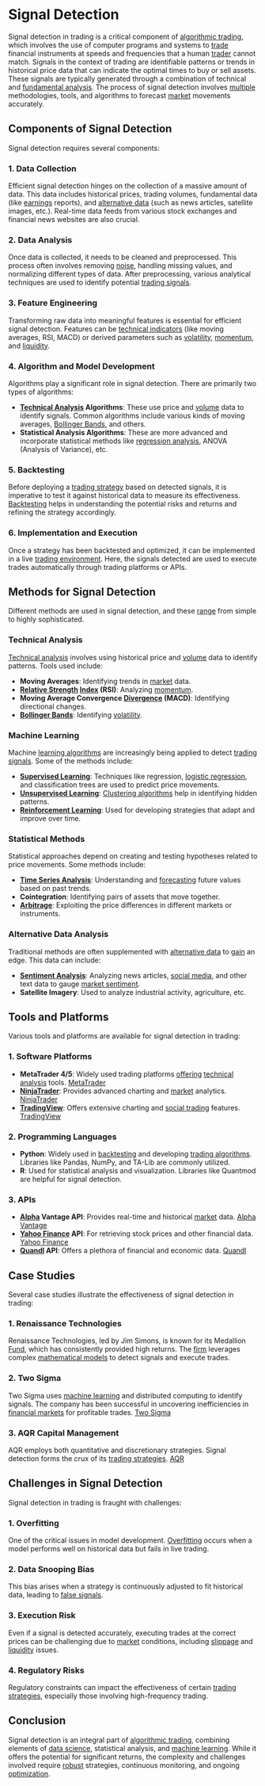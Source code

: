 # Signal Detection

Signal detection in trading is a critical component of [algorithmic trading](../a/algorithmic_trading.md), which involves the use of computer programs and systems to [trade](../t/trade.md) financial instruments at speeds and frequencies that a human [trader](../t/trader.md) cannot match. Signals in the context of trading are identifiable patterns or trends in historical price data that can indicate the optimal times to buy or sell assets. These signals are typically generated through a combination of technical and [fundamental analysis](../f/fundamental_analysis.md). The process of signal detection involves [multiple](../m/multiple.md) methodologies, tools, and algorithms to forecast [market](../m/market.md) movements accurately.

## Components of Signal Detection

Signal detection requires several components:

### 1. **Data Collection**

Efficient signal detection hinges on the collection of a massive amount of data. This data includes historical prices, trading volumes, fundamental data (like [earnings](../e/earnings.md) reports), and [alternative data](../a/alternative_data.md) (such as news articles, satellite images, etc.). Real-time data feeds from various stock exchanges and financial news websites are also crucial.

### 2. **Data Analysis**

Once data is collected, it needs to be cleaned and preprocessed. This process often involves removing [noise](../n/noise.md), handling missing values, and normalizing different types of data. After preprocessing, various analytical techniques are used to identify potential [trading signals](../t/trading_signals.md).

### 3. **Feature Engineering**

Transforming raw data into meaningful features is essential for efficient signal detection. Features can be [technical indicators](../t/technical_indicators.md) (like moving averages, RSI, MACD) or derived parameters such as [volatility](../v/volatility.md), [momentum](../m/momentum.md), and [liquidity](../l/liquidity.md).

### 4. **Algorithm and Model Development**

Algorithms play a significant role in signal detection. There are primarily two types of algorithms: 
- **[Technical Analysis](../t/technical_analysis.md) Algorithms**: These use price and [volume](../v/volume.md) data to identify signals. Common algorithms include various kinds of moving averages, [Bollinger Bands](../b/bollinger_bands.md), and others.
- **Statistical Analysis Algorithms**: These are more advanced and incorporate statistical methods like [regression analysis](../r/regression_analysis.md), ANOVA (Analysis of Variance), etc.

### 5. **Backtesting**

Before deploying a [trading strategy](../t/trading_strategy.md) based on detected signals, it is imperative to test it against historical data to measure its effectiveness. [Backtesting](../b/backtesting.md) helps in understanding the potential risks and returns and refining the strategy accordingly.

### 6. **Implementation and Execution**

Once a strategy has been backtested and optimized, it can be implemented in a live [trading environment](../t/trading_environment.md). Here, the signals detected are used to execute trades automatically through trading platforms or APIs.

## Methods for Signal Detection

Different methods are used in signal detection, and these [range](../r/range.md) from simple to highly sophisticated.

### Technical Analysis

[Technical analysis](../t/technical_analysis.md) involves using historical price and [volume](../v/volume.md) data to identify patterns. Tools used include:

- **Moving Averages**: Identifying trends in [market](../m/market.md) data.
- **[Relative Strength](../r/relative_strength.md) [Index](../i/index_instrument.md) (RSI)**: Analyzing [momentum](../m/momentum.md).
- **Moving Average Convergence [Divergence](../d/divergence.md) (MACD)**: Identifying directional changes.
- **[Bollinger Bands](../b/bollinger_bands.md)**: Identifying [volatility](../v/volatility.md).

### Machine Learning

Machine [learning algorithms](../l/learning_algorithms_in_trading.md) are increasingly being applied to detect [trading signals](../t/trading_signals.md). Some of the methods include:

- **[Supervised Learning](../s/supervised_learning.md)**: Techniques like regression, [logistic regression](../l/logistic_regression_in_trading.md), and classification trees are used to predict price movements.
- **[Unsupervised Learning](../u/unsupervised_learning.md)**: [Clustering algorithms](../c/clustering_algorithms.md) help in identifying hidden patterns.
- **[Reinforcement Learning](../r/reinforcement_learning.md)**: Used for developing strategies that adapt and improve over time.

### Statistical Methods

Statistical approaches depend on creating and testing hypotheses related to price movements. Some methods include:

- **[Time Series Analysis](../t/time_series_analysis.md)**: Understanding and [forecasting](../f/forecasting.md) future values based on past trends.
- **Cointegration**: Identifying pairs of assets that move together.
- **[Arbitrage](../a/arbitrage.md)**: Exploiting the price differences in different markets or instruments.

### Alternative Data Analysis

Traditional methods are often supplemented with [alternative data](../a/alternative_data.md) to [gain](../g/gain.md) an edge. This data can include:

- **[Sentiment Analysis](../s/sentiment_analysis.md)**: Analyzing news articles, [social media](../s/social_media.md), and other text data to gauge [market sentiment](../m/market_sentiment.md).
- **Satellite Imagery**: Used to analyze industrial activity, agriculture, etc.

## Tools and Platforms

Various tools and platforms are available for signal detection in trading:

### 1. **Software Platforms**

- **MetaTrader 4/5**: Widely used trading platforms [offering](../o/offering.md) [technical analysis](../t/technical_analysis.md) tools. [MetaTrader](https://www.metatrader4.com/en)
- **[NinjaTrader](../n/ninjatrader.md)**: Provides advanced charting and [market](../m/market.md) analytics. [NinjaTrader](https://ninjatrader.com/)
- **[TradingView](../t/tradingview.md)**: Offers extensive charting and [social trading](../s/social_trading.md) features. [TradingView](https://www.tradingview.com/)

### 2. **Programming Languages**

- **Python**: Widely used in [backtesting](../b/backtesting.md) and developing [trading algorithms](../t/trading_algorithms.md). Libraries like Pandas, NumPy, and TA-Lib are commonly utilized.
- **R**: Used for statistical analysis and visualization. Libraries like Quantmod are helpful for signal detection.

### 3. **APIs**

- **[Alpha](../a/alpha.md) Vantage API**: Provides real-time and historical [market](../m/market.md) data. [Alpha Vantage](https://www.alphavantage.co/)
- **[Yahoo Finance](../y/yahoo_finance.md) API**: For retrieving stock prices and other financial data. [Yahoo Finance](https://www.yahoofinanceapi.com/)
- **[Quandl](../q/quandl.md) API**: Offers a plethora of financial and economic data. [Quandl](https://www.quandl.com/)

## Case Studies

Several case studies illustrate the effectiveness of signal detection in trading:

### 1. **Renaissance Technologies**

Renaissance Technologies, led by Jim Simons, is known for its Medallion [Fund](../f/fund.md), which has consistently provided high returns. The [firm](../f/firm.md) leverages complex [mathematical models](../m/mathematical_models_in_trading.md) to detect signals and execute trades.

### 2. **Two Sigma**

Two Sigma uses [machine learning](../m/machine_learning.md) and distributed computing to identify signals. The company has been successful in uncovering inefficiencies in [financial markets](../f/financial_market.md) for profitable trades. [Two Sigma](https://www.twosigma.com/)

### 3. **AQR Capital Management**

AQR employs both quantitative and discretionary strategies. Signal detection forms the crux of its [trading strategies](../t/trading_strategies.md). [AQR](https://www.aqr.com/)

## Challenges in Signal Detection

Signal detection in trading is fraught with challenges:

### 1. **Overfitting**

One of the critical issues in model development. [Overfitting](../o/overfitting.md) occurs when a model performs well on historical data but fails in live trading.

### 2. **Data Snooping Bias**

This bias arises when a strategy is continuously adjusted to fit historical data, leading to [false signals](../f/false_signals_in_trading.md).

### 3. **Execution Risk**

Even if a signal is detected accurately, executing trades at the correct prices can be challenging due to [market](../m/market.md) conditions, including [slippage](../s/slippage.md) and [liquidity](../l/liquidity.md) issues.

### 4. **Regulatory Risks**

Regulatory constraints can impact the effectiveness of certain [trading strategies](../t/trading_strategies.md), especially those involving high-frequency trading.

## Conclusion

Signal detection is an integral part of [algorithmic trading](../a/algorithmic_trading.md), combining elements of [data science](../d/data_science_in_trading.md), statistical analysis, and [machine learning](../m/machine_learning.md). While it offers the potential for significant returns, the complexity and challenges involved require [robust](../r/robust.md) strategies, continuous monitoring, and ongoing [optimization](../o/optimization.md).

